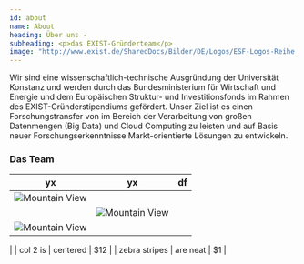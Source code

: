```yaml
---
id: about
name: About
heading: Über uns - 
subheading: <p>das EXIST-Gründerteam</p>
image: "http://www.exist.de/SharedDocs/Bilder/DE/Logos/ESF-Logos-Reihe.jpg?__blob=normal"
---
```


Wir sind eine wissenschaftlich-technische Ausgründung der Universität Konstanz und werden durch das Bundesministerium für Wirtschaft und Energie und dem Europäischen Struktur- und Investitionsfonds im Rahmen des EXIST-Gründerstipendiums gefördert. Unser Ziel ist es einen Forschungstransfer von im Bereich der Verarbeitung von großen Datenmengen (Big Data) und Cloud Computing zu leisten und auf Basis neuer Forschungserkenntnisse Markt-orientierte Lösungen zu entwickeln.

### Das Team

| yx            | yx            | df    |
| ------------- |:-------------:| -----:|
| <img src="http://www.exist.de/SharedDocs/Bilder/DE/Logos/EXIST-Logo.png?__blob=normal" alt="Mountain View">
     | <img src="http://www.exist.de/SharedDocs/Bilder/DE/Logos/EXIST-Logo.png?__blob=normal" alt="Mountain View">
 | <img src="http://www.exist.de/SharedDocs/Bilder/DE/Logos/EXIST-Logo.png?__blob=normal" alt="Mountain View">
 |
| col 2 is      | centered      |   $12 |
| zebra stripes | are neat      |    $1 |


